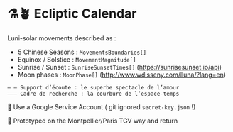 # ⚗️🪴 Ecliptic Calendar

Luni-solar movements described as :

- 5 Chinese Seasons : `MovementsBoundaries[]`
- Equinox / Solstice : `MovementMagnitude[]`
- Sunrise / Sunset : `SunriseSunsetTimes[]` (https://sunrisesunset.io/api)
- Moon phases : `MoonPhase[]` (http://www.wdisseny.com/lluna/?lang=en)

```
— — Support d’écoute : le superbe spectacle de l’amour
——— Cadre de recherche : la courbure de l’espace-temps
```

🤖 Use a Google Service Account ( git ignored `secret-key.json` !)

🐚 Prototyped on the Montpellier/Paris TGV way and return
